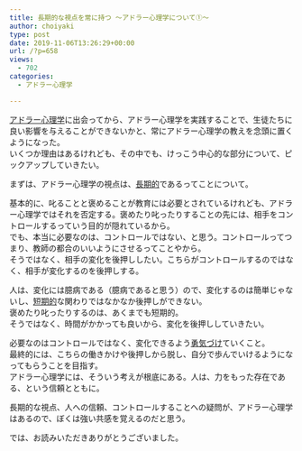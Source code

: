 ```yaml
---
title: 長期的な視点を常に持つ 〜アドラー心理学について①〜
author: choiyaki
type: post
date: 2019-11-06T13:26:29+00:00
url: /?p=658
views:
  - 702
categories:
  - アドラー心理学

---
```

[アドラー心理学][1]に出会ってから、アドラー心理学を実践することで、生徒たちに良い影響を与えることができないかと、常にアドラー心理学の教えを念頭に置くようになった。  
いくつか理由はあるけれども、その中でも、けっこう中心的な部分について、ピックアップしていきたい。

まずは、アドラー心理学の視点は、[長期的][2]であるってことについて。

基本的に、叱ることと褒めることが教育には必要とされているけれども、アドラー心理学ではそれを否定する。褒めたり叱ったりすることの先には、相手をコントロールするっていう目的が隠れているから。  
でも、本当に必要なのは、コントロールではない、と思う。コントロールってつまり、教師の都合のいいようにさせるってことやから。  
そうではなく、相手の変化を後押ししたい。こちらがコントロールするのではなく、相手が変化するのを後押しする。

人は、変化には臆病である（臆病であると思う）ので、変化するのは簡単じゃないし、[短期的][3]な関わりではなかなか後押しができない。  
褒めたり叱ったりするのは、あくまでも短期的。  
そうではなく、時間がかかっても良いから、変化を後押ししていきたい。

必要なのはコントロールではなく、変化できるよう<a href="https://scrapbox.io/choiyaki-hondana/%E5%8B%87%E6%B0%97%E3%81%A5%E3%81%91" draggable="false">勇気づけ</a>ていくこと。  
最終的には、こちらの働きかけや後押しから脱し、自分で歩んでいけるようになってもらうことを目指す。  
アドラー心理学には、そういう考えが根底にある。人は、力をもった存在である、という信頼とともに。

長期的な視点、人への信頼、コントロールすることへの疑問が、アドラー心理学はあるので、ぼくは強い共感を覚えるのだと思う。

では、お読みいただきありがとうございました。

 [1]: https://scrapbox.io/choiyaki-hondana/%E3%82%A2%E3%83%89%E3%83%A9%E3%83%BC%E5%BF%83%E7%90%86%E5%AD%A6
 [2]: https://scrapbox.io/choiyaki-hondana/%E9%95%B7%E6%9C%9F%E7%9A%84
 [3]: https://scrapbox.io/choiyaki-hondana/%E7%9F%AD%E6%9C%9F%E7%9A%84